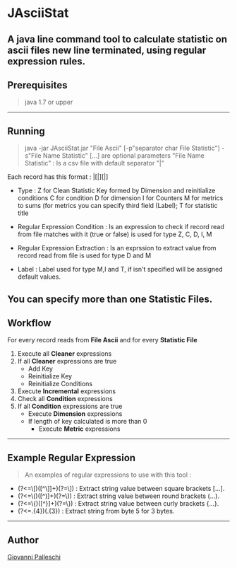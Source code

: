 # JAsciiStat
A java line command tool to calculate statistic on ascii files new line terminated, using regular expression rules.
---
## Prerequisites
>   java 1.7 or upper
---
## Running
>   java -jar JAsciiStat.jar "File Ascii" [-p"separator char File Statistic"] -s"File Name Statistic"
[...] are optional parameters
"File Name Statistic"       :   Is a csv file with default separator "|" 

Each record has this format : <Type>|<Regular Expression Condition>[|<Regular Expression Extraction>][|<Label>]

- Type                            : Z for Clean Statistic Key formed by Dimension and reinitialize conditions 
                                    C for condition
                                    D for dimension
                                    I for Counters
                                    M for metrics to sums (for metrics you can specify third field (Label);
                                    T for statistic title 

- Regular Expression Condition  : Is an expression to check if record read from file matches with it (true or false) is used for type Z, C, D, I, M
- Regular Expression Extraction : Is an exprssion to extract value from record read from file is used for type D and M
- Label                         : Label used for type M,I and T, if isn't specified will be assigned default values.

You can specify more than one **Statistic Files**.
---
## Workflow
For every record reads from **File Ascii** and for every **Statistic File** 

1. Execute all **Cleaner** expressions
2. If all **Cleaner** expressions are true 
    - Add Key
    - Reinitialize Key
    - Reinitialize Conditions
3. Execute **Incremental** expressions
4. Check all **Condition** expressions
5. If all **Condition** expressions are true
    - Execute **Dimension** expressions
    - If length of key calculated is more than 0
        * Execute **Metric** expressions
---
## Example Regular Expression
>   An examples of regular expressions to use with this tool :

- (?<=\\[)([^\\]]+)(?=\\])    : Extract string value between square brackets [...].
- (?<=\\()([^)]+)(?=\\))      : Extract string value between round brackets (...).
- (?<=\\{)([^}]+)(?=\\})      : Extract string value between curly brackets {...}.
- (?<=.{4})(.{3})             : Extract string from byte 5 for 3 bytes.
---
## Author
[Giovanni Palleschi](https://github.com/gpalleschi "GitHub")